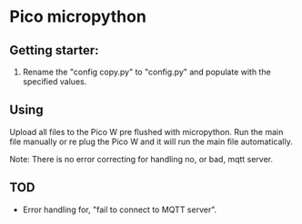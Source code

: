 # Pico micropython

## Getting starter:
1.  Rename the "config copy.py" to "config.py" and populate with the specified values.

## Using
Upload all files to the Pico W pre flushed with micropython.
Run the main file manually or re plug the Pico W and it will run the main file automatically.

Note: There is no error correcting for handling no, or bad, mqtt server.

## TOD
* Error handling for, "fail to connect to MQTT server".

